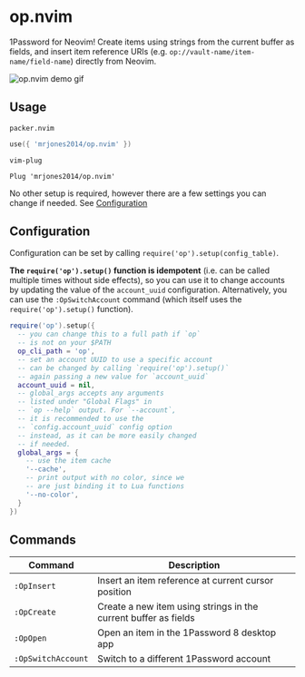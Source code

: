 # op.nvim

1Password for Neovim! Create items using strings from the current buffer as fields,
and insert item reference URIs (e.g. `op://vault-name/item-name/field-name`)
directly from Neovim.

![op.nvim demo gif](https://user-images.githubusercontent.com/8648891/182436845-cc0ce2d8-27ea-4fc9-b7d0-73be0a9473a9.gif)

## Usage

`packer.nvim`

```lua
use({ 'mrjones2014/op.nvim' })
```

`vim-plug`

```VimL
Plug 'mrjones2014/op.nvim'
```

No other setup is required, however there are a few settings you can change if needed.
See [Configuration](#configuration)

## Configuration

Configuration can be set by calling `require('op').setup(config_table)`.

**The `require('op').setup()` function is idempotent** (i.e. can be called multiple times without side effects), so you can
use it to change accounts by updating the value of the `account_uuid` configuration. Alternatively, you can use the
`:OpSwitchAccount` command (which itself uses the `require('op').setup()` function).

```lua
require('op').setup({
  -- you can change this to a full path if `op`
  -- is not on your $PATH
  op_cli_path = 'op',
  -- set an account UUID to use a specific account
  -- can be changed by calling `require('op').setup()`
  -- again passing a new value for `account_uuid`
  account_uuid = nil,
  -- global_args accepts any arguments
  -- listed under "Global Flags" in
  -- `op --help` output. For `--account`,
  -- it is recommended to use the
  -- `config.account_uuid` config option
  -- instead, as it can be more easily changed
  -- if needed.
  global_args = {
    -- use the item cache
    '--cache',
    -- print output with no color, since we
    -- are just binding it to Lua functions
    '--no-color',
  }
})
```

## Commands

| Command            | Description                                                     |
| ------------------ | --------------------------------------------------------------- |
| `:OpInsert`        | Insert an item reference at current cursor position             |
| `:OpCreate`        | Create a new item using strings in the current buffer as fields |
| `:OpOpen`          | Open an item in the 1Password 8 desktop app                     |
| `:OpSwitchAccount` | Switch to a different 1Password account                         |

